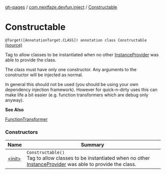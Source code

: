 [gh-pages](../../index.md) / [com.nextfaze.devfun.inject](../index.md) / [Constructable](.)

# Constructable

`@Target([AnnotationTarget.CLASS]) annotation class Constructable` [(source)](https://github.com/NextFaze/dev-fun/tree/master/devfun-annotations/src/main/java/com/nextfaze/devfun/inject/InstanceProvider.kt#L116)

Tag to allow classes to be instantiated when no other [InstanceProvider](../-instance-provider/index.md) was able to provide the class.

The class must have only one constructor. Any arguments to the constructor will be injected as normal.

In general this should not be used (you should be using your own dependency injection framework).
However for quick-n-dirty uses this can make life a bit easier (e.g. function transformers which are debug only anyway).

**See Also**

[FunctionTransformer](../../com.nextfaze.devfun.core/-function-transformer/index.md)

### Constructors

| Name | Summary |
|---|---|
| [&lt;init&gt;](-init-.md) | `Constructable()`<br>Tag to allow classes to be instantiated when no other [InstanceProvider](../-instance-provider/index.md) was able to provide the class. |
